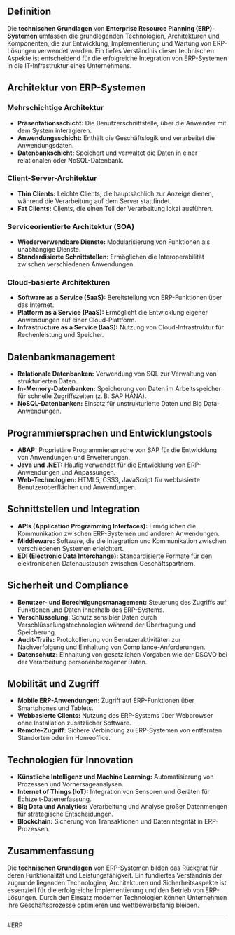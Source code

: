 ## Definition

Die **technischen Grundlagen** von **Enterprise Resource Planning (ERP)-Systemen** umfassen die grundlegenden Technologien, Architekturen und Komponenten, die zur Entwicklung, Implementierung und Wartung von ERP-Lösungen verwendet werden. Ein tiefes Verständnis dieser technischen Aspekte ist entscheidend für die erfolgreiche Integration von ERP-Systemen in die IT-Infrastruktur eines Unternehmens.

## Architektur von ERP-Systemen

### Mehrschichtige Architektur

- **Präsentationsschicht:** Die Benutzerschnittstelle, über die Anwender mit dem System interagieren.
- **Anwendungsschicht:** Enthält die Geschäftslogik und verarbeitet die Anwendungsdaten.
- **Datenbankschicht:** Speichert und verwaltet die Daten in einer relationalen oder NoSQL-Datenbank.

### Client-Server-Architektur

- **Thin Clients:** Leichte Clients, die hauptsächlich zur Anzeige dienen, während die Verarbeitung auf dem Server stattfindet.
- **Fat Clients:** Clients, die einen Teil der Verarbeitung lokal ausführen.

### Serviceorientierte Architektur (SOA)

- **Wiederverwendbare Dienste:** Modularisierung von Funktionen als unabhängige Dienste.
- **Standardisierte Schnittstellen:** Ermöglichen die Interoperabilität zwischen verschiedenen Anwendungen.

### Cloud-basierte Architekturen

- **Software as a Service (SaaS):** Bereitstellung von ERP-Funktionen über das Internet.
- **Platform as a Service (PaaS):** Ermöglicht die Entwicklung eigener Anwendungen auf einer Cloud-Plattform.
- **Infrastructure as a Service (IaaS):** Nutzung von Cloud-Infrastruktur für Rechenleistung und Speicher.

## Datenbankmanagement

- **Relationale Datenbanken:** Verwendung von SQL zur Verwaltung von strukturierten Daten.
- **In-Memory-Datenbanken:** Speicherung von Daten im Arbeitsspeicher für schnelle Zugriffszeiten (z. B. SAP HANA).
- **NoSQL-Datenbanken:** Einsatz für unstrukturierte Daten und Big Data-Anwendungen.

## Programmiersprachen und Entwicklungstools

- **ABAP:** Proprietäre Programmiersprache von SAP für die Entwicklung von Anwendungen und Erweiterungen.
- **Java und .NET:** Häufig verwendet für die Entwicklung von ERP-Anwendungen und Anpassungen.
- **Web-Technologien:** HTML5, CSS3, JavaScript für webbasierte Benutzeroberflächen und Anwendungen.

## Schnittstellen und Integration

- **APIs (Application Programming Interfaces):** Ermöglichen die Kommunikation zwischen ERP-Systemen und anderen Anwendungen.
- **Middleware:** Software, die die Integration und Kommunikation zwischen verschiedenen Systemen erleichtert.
- **EDI (Electronic Data Interchange):** Standardisierte Formate für den elektronischen Datenaustausch zwischen Geschäftspartnern.

## Sicherheit und Compliance

- **Benutzer- und Berechtigungsmanagement:** Steuerung des Zugriffs auf Funktionen und Daten innerhalb des ERP-Systems.
- **Verschlüsselung:** Schutz sensibler Daten durch Verschlüsselungstechnologien während der Übertragung und Speicherung.
- **Audit-Trails:** Protokollierung von Benutzeraktivitäten zur Nachverfolgung und Einhaltung von Compliance-Anforderungen.
- **Datenschutz:** Einhaltung von gesetzlichen Vorgaben wie der DSGVO bei der Verarbeitung personenbezogener Daten.

## Mobilität und Zugriff

- **Mobile ERP-Anwendungen:** Zugriff auf ERP-Funktionen über Smartphones und Tablets.
- **Webbasierte Clients:** Nutzung des ERP-Systems über Webbrowser ohne Installation zusätzlicher Software.
- **Remote-Zugriff:** Sichere Verbindung zu ERP-Systemen von entfernten Standorten oder im Homeoffice.

## Technologien für Innovation

- **Künstliche Intelligenz und Machine Learning:** Automatisierung von Prozessen und Vorhersageanalysen.
- **Internet of Things (IoT):** Integration von Sensoren und Geräten für Echtzeit-Datenerfassung.
- **Big Data und Analytics:** Verarbeitung und Analyse großer Datenmengen für strategische Entscheidungen.
- **Blockchain:** Sicherung von Transaktionen und Datenintegrität in ERP-Prozessen.

## Zusammenfassung

Die **technischen Grundlagen** von ERP-Systemen bilden das Rückgrat für deren Funktionalität und Leistungsfähigkeit. Ein fundiertes Verständnis der zugrunde liegenden Technologien, Architekturen und Sicherheitsaspekte ist essenziell für die erfolgreiche Implementierung und den Betrieb von ERP-Lösungen. Durch den Einsatz moderner Technologien können Unternehmen ihre Geschäftsprozesse optimieren und wettbewerbsfähig bleiben.

---

#ERP
